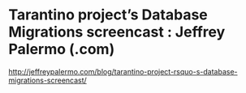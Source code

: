 <!--
id: 206969356
link: http://kevinisom.info/post/206969356/tarantino-projects-database-migrations-screencast
slug: tarantino-projects-database-migrations-screencast
date: Thu Oct 08 2009 10:15:36 GMT+1300 (NZDT)
raw: {"blog_name":"kevinisom","id":206969356,"post_url":"http://kevinisom.info/post/206969356/tarantino-projects-database-migrations-screencast","slug":"tarantino-projects-database-migrations-screencast","type":"link","date":"2009-10-07 21:15:36 GMT","timestamp":1254950136,"state":"published","format":"html","reblog_key":"bDWVK7PO","tags":[],"short_url":"http://tmblr.co/Zw68YyCLXeC","highlighted":[],"feed_item":"http://jeffreypalermo.com/blog/tarantino-project-rsquo-s-database-migrations-screencast/","from_feed_id":"650234","note_count":0,"title":"Tarantino project’s Database Migrations screencast : Jeffrey Palermo (.com)","url":"http://jeffreypalermo.com/blog/tarantino-project-rsquo-s-database-migrations-screencast/","description":""}
publish: 2009-10-08
tags: 
title: Tarantino project’s Database Migrations screencast : Jeffrey Palermo (.com)
-->


Tarantino project’s Database Migrations screencast : Jeffrey Palermo (.com)
===========================================================================

<http://jeffreypalermo.com/blog/tarantino-project-rsquo-s-database-migrations-screencast/>

